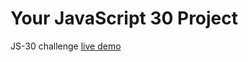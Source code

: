 # Your JavaScript 30 Project

JS-30 challenge [live demo](https://jraoul2002.github.io/move-mouse-shadow)
